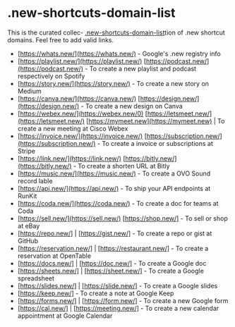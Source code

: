 # .new-shortcuts-domain-list
This is the curated collec- [.new-shortcuts-domain-list](#new-shortcuts-domain-list)tion of .new shortcut domains. Feel free to add valid links.

* [https://whats.new/](https://whats.new/) - Google's .new registry info
* [https://playlist.new/](https://playlist.new/) [https://podcast.new/](https://podcast.new/) - To create a new playlist and podcast respectively on Spotify
* [https://story.new/](https://story.new/) - To create a new story on Medium
* [https://canva.new/](https://canva.new/) [https://design.new/](https://design.new/) - To create a new design on Canva
* [https://webex.new/](https://webex.new/0) [https://letsmeet.new/](https://letsmeet.new/) [https://mymeet.new](https://mymeet.new) | To create a new meeting at Cisco Webex
* [https://invoice.new/](https://invoice.new/) [https://subscription.new/](https://subscription.new/) - To create a invoice or subscriptions at Stripe
* [https://link.new/](https://link.new/) [https://bitly.new/](https://bitly.new/) - To create a shorten URL at Bitly
* [https://music.new/](https://music.new/) - To create a OVO Sound record lable
* [https://api.new/](https://api.new/) - To ship your API endpoints at RunKit
* [https://coda.new/](https://coda.new/) - To create a doc for teams at Coda
* [https://sell.new/](https://sell.new/) [https://shop.new/] - To sell or shop at eBay
* [https://repo.new/] | [https://gist.new/] - To create a repo or gist at GitHub
* [https://reservation.new/] | [https://restaurant.new/] - To create a reservation at OpenTable
* [https://docs.new/] | [https://doc.new/] - To create a Google doc
* [https://sheets.new/] | [https://sheet.new/] - To create a Google spreadsheet
* [https://slides.new/] | [https://slide.new/] - To create a Google slides
* [https://keep.new/] - To create a note at Google Keep
* [https://forms.new/] | [https://form.new/] - To create a new Google form
* [https://cal.new/] | [https://meeting.new/] - To create a new calendar appointment at Google Calendar

